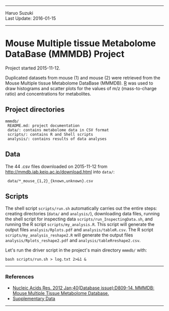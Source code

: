 ----------

Haruo Suzuki  
Last Update: 2016-01-15  

----------

# Mouse Multiple tissue Metabolome DataBase (MMMDB) Project
Project started 2015-11-12.  

Duplicated datasets from mouse (1) and mouse (2) were retrieved from the Mouse Multiple tissue Metabolome DataBase (MMMDB). [R](https://www.r-project.org) was used to draw histograms and scatter plots for the values of m/z (mass-to-charge ratio) and concentrations for metabolites.

## Project directories

    mmmdb/
     README.md: project documentation 
     data/: contains metabolome data in CSV format
     scripts/: contains R and Shell scripts
     analysis/: contains results of data analyses

## Data

The 44 .csv files downloaded on 2015-11-12 from <http://mmdb.iab.keio.ac.jp/download.html> into `data/`:

     data/*_mouse_{1,2}_{known,unknown}.csv

## Scripts

The shell script `scripts/run.sh` automatically carries out the entire steps: creating directories (`data/` and `analysis/`), downloading data files,
running the shell script for inspecting data `scripts/run_InspectingData.sh`, and
running the R script `scripts/my_analysis.R`. This script will generate the output files `analysis/Rplots.pdf` and `analysis/tableR.csv`.
The R script `scripts/my_analysis_reshape2.R` will generate the output files `analysis/Rplots_reshape2.pdf` and `analysis/tableRreshape2.csv`.

Let's run the driver script in the project's main directory `mmmdb/` with:

    bash scripts/run.sh > log.txt 2>&1 &

----------

### References
- [Nucleic Acids Res. 2012 Jan;40(Database issue):D809-14. MMMDB: Mouse Multiple Tissue Metabolome Database.](http://www.ncbi.nlm.nih.gov/pubmed/22139941)
 - [Supplementary Data](http://nar.oxfordjournals.org/content/suppl/2011/12/01/gkr1170.DC1/nar-02043-data-e-2011-File003.pdf)

----------

